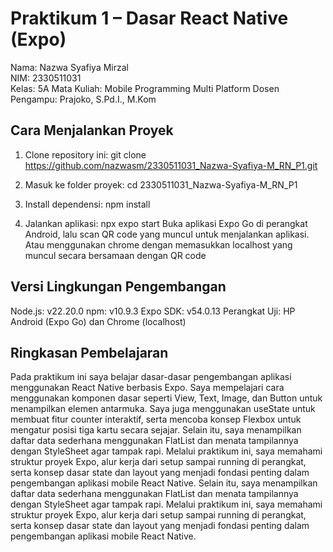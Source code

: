 # Praktikum 1 – Dasar React Native (Expo)

Nama: Nazwa Syafiya Mirzal  
NIM: 2330511031  
Kelas: 5A
Mata Kuliah: Mobile Programming Multi Platform 
Dosen Pengampu: Prajoko, S.Pd.I., M.Kom  

## Cara Menjalankan Proyek
1. Clone repository ini:
   git clone https://github.com/nazwasm/2330511031_Nazwa-Syafiya-M_RN_P1.git
   
2. Masuk ke folder proyek:
cd 2330511031_Nazwa-Syafiya-M_RN_P1

3. Install dependensi:
npm install

4. Jalankan aplikasi:
npx expo start
Buka aplikasi Expo Go di perangkat Android, lalu scan QR code yang muncul untuk menjalankan aplikasi. Atau menggunakan chrome dengan memasukkan localhost yang muncul secara bersamaan dengan QR code

## Versi Lingkungan Pengembangan
Node.js: v22.20.0
npm: v10.9.3
Expo SDK: v54.0.13
Perangkat Uji: HP Android (Expo Go) dan Chrome (localhost)

## Ringkasan Pembelajaran
Pada praktikum ini saya belajar dasar-dasar pengembangan aplikasi menggunakan React Native berbasis Expo.
Saya mempelajari cara menggunakan komponen dasar seperti View, Text, Image, dan Button untuk menampilkan elemen antarmuka.
Saya juga menggunakan useState untuk membuat fitur counter interaktif, serta mencoba konsep Flexbox untuk mengatur posisi tiga kartu secara sejajar.
Selain itu, saya menampilkan daftar data sederhana menggunakan FlatList dan menata tampilannya dengan StyleSheet agar tampak rapi.
Melalui praktikum ini, saya memahami struktur proyek Expo, alur kerja dari setup sampai running di perangkat, serta konsep dasar state dan layout yang menjadi fondasi penting dalam pengembangan aplikasi mobile React Native.
Selain itu, saya menampilkan daftar data sederhana menggunakan FlatList dan menata tampilannya dengan StyleSheet agar tampak rapi.
Melalui praktikum ini, saya memahami struktur proyek Expo, alur kerja dari setup sampai running di perangkat, serta konsep dasar state dan layout yang menjadi fondasi penting dalam pengembangan aplikasi mobile React Native.
